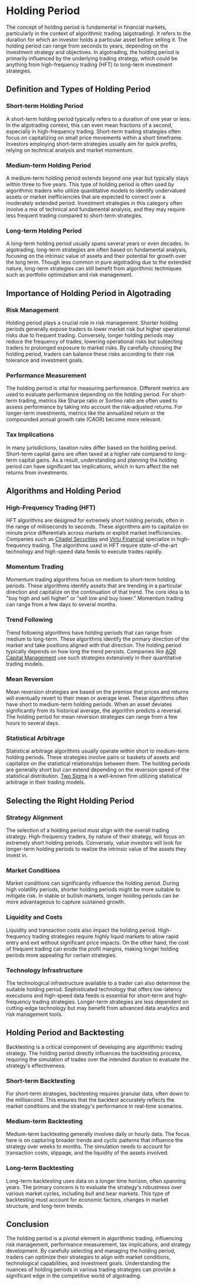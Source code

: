 # Holding Period

The concept of holding period is fundamental in financial markets, particularly in the context of algorithmic trading (algotrading). It refers to the duration for which an investor holds a particular asset before selling it. The holding period can range from seconds to years, depending on the investment strategy and objectives. In algotrading, the holding period is primarily influenced by the underlying trading strategy, which could be anything from high-frequency trading (HFT) to long-term investment strategies.

## Definition and Types of Holding Period

### Short-term Holding Period

A short-term holding period typically refers to a duration of one year or less. In the algotrading context, this can even mean fractions of a second, especially in high-frequency trading. Short-term trading strategies often focus on capitalizing on small price movements within a short timeframe. Investors employing short-term strategies usually aim for quick profits, relying on technical analysis and market momentum.

### Medium-term Holding Period

A medium-term holding period extends beyond one year but typically stays within three to five years. This type of holding period is often used by algorithmic traders who utilize quantitative models to identify undervalued assets or market inefficiencies that are expected to correct over a moderately extended period. Investment strategies in this category often involve a mix of technical and fundamental analysis, and they may require less frequent trading compared to short-term strategies.

### Long-term Holding Period

A long-term holding period usually spans several years or even decades. In algotrading, long-term strategies are often based on fundamental analysis, focusing on the intrinsic value of assets and their potential for growth over the long term. Though less common in pure algotrading due to the extended nature, long-term strategies can still benefit from algorithmic techniques such as portfolio optimization and risk management.

## Importance of Holding Period in Algotrading

### Risk Management

Holding period plays a crucial role in risk management. Shorter holding periods generally expose traders to lower market risk but higher operational risks due to frequent trading. Conversely, longer holding periods may reduce the frequency of trades, lowering operational risks but subjecting traders to prolonged exposure to market risks. By carefully choosing the holding period, traders can balance these risks according to their risk tolerance and investment goals.

### Performance Measurement

The holding period is vital for measuring performance. Different metrics are used to evaluate performance depending on the holding period. For short-term trading, metrics like Sharpe ratio or Sortino ratio are often used to assess performance by taking into account the risk-adjusted returns. For longer-term investments, metrics like the annualized return or the compounded annual growth rate (CAGR) become more relevant.

### Tax Implications

In many jurisdictions, taxation rules differ based on the holding period. Short-term capital gains are often taxed at a higher rate compared to long-term capital gains. As a result, understanding and planning the holding period can have significant tax implications, which in turn affect the net returns from investments.

## Algorithms and Holding Period

### High-Frequency Trading (HFT)

HFT algorithms are designed for extremely short holding periods, often in the range of milliseconds to seconds. These algorithms aim to capitalize on minute price differentials across markets or exploit market inefficiencies. Companies such as [Citadel Securities](https://www.citadelsecurities.com/) and [Virtu Financial](https://www.virtu.com/) specialize in high-frequency trading. The algorithms used in HFT require state-of-the-art technology and high-speed data feeds to execute trades rapidly.

### Momentum Trading

Momentum trading algorithms focus on medium to short-term holding periods. These algorithms identify assets that are trending in a particular direction and capitalize on the continuation of that trend. The core idea is to "buy high and sell higher" or "sell low and buy lower." Momentum trading can range from a few days to several months.

### Trend Following

Trend following algorithms have holding periods that can range from medium to long-term. These algorithms identify the primary direction of the market and take positions aligned with that direction. The holding period typically depends on how long the trend persists. Companies like [AQR Capital Management](https://www.aqr.com/) use such strategies extensively in their quantitative trading models.

### Mean Reversion

Mean reversion strategies are based on the premise that prices and returns will eventually revert to their mean or average level. These algorithms often have short to medium-term holding periods. When an asset deviates significantly from its historical average, the algorithm predicts a reversal. The holding period for mean reversion strategies can range from a few hours to several days.

### Statistical Arbitrage

Statistical arbitrage algorithms usually operate within short to medium-term holding periods. These strategies involve pairs or baskets of assets and capitalize on the statistical relationships between them. The holding periods are generally short but can extend depending on the reversion speed of the statistical distribution. [Two Sigma](https://www.twosigma.com/) is a well-known firm utilizing statistical arbitrage in their trading models.

## Selecting the Right Holding Period

### Strategy Alignment

The selection of a holding period must align with the overall trading strategy. High-frequency traders, by nature of their strategy, will focus on extremely short holding periods. Conversely, value investors will look for longer-term holding periods to realize the intrinsic value of the assets they invest in.

### Market Conditions

Market conditions can significantly influence the holding period. During high volatility periods, shorter holding periods might be more suitable to mitigate risk. In stable or bullish markets, longer holding periods can be more advantageous to capture sustained growth.

### Liquidity and Costs

Liquidity and transaction costs also impact the holding period. High-frequency trading strategies require highly liquid markets to allow rapid entry and exit without significant price impacts. On the other hand, the cost of frequent trading can erode the profit margins, making longer holding periods more appealing for certain strategies.

### Technology Infrastructure

The technological infrastructure available to a trader can also determine the suitable holding period. Sophisticated technology that offers low-latency executions and high-speed data feeds is essential for short-term and high-frequency trading strategies. Longer-term strategies are less dependent on cutting-edge technology but may benefit from advanced data analytics and risk management tools.

## Holding Period and Backtesting

Backtesting is a critical component of developing any algorithmic trading strategy. The holding period directly influences the backtesting process, requiring the simulation of trades over the intended duration to evaluate the strategy's effectiveness.

### Short-term Backtesting

For short-term strategies, backtesting requires granular data, often down to the millisecond. This ensures that the backtest accurately reflects the market conditions and the strategy's performance in real-time scenarios.

### Medium-term Backtesting

Medium-term backtesting generally involves daily or hourly data. The focus here is on capturing broader trends and cyclic patterns that influence the strategy over weeks to months. The simulation needs to account for transaction costs, slippage, and the liquidity of the assets involved.

### Long-term Backtesting

Long-term backtesting uses data on a longer time horizon, often spanning years. The primary concern is to evaluate the strategy's robustness over various market cycles, including bull and bear markets. This type of backtesting must account for economic factors, changes in market structure, and long-term trends.

## Conclusion

The holding period is a pivotal element in algorithmic trading, influencing risk management, performance measurement, tax implications, and strategy development. By carefully selecting and managing the holding period, traders can optimize their strategies to align with market conditions, technological capabilities, and investment goals. Understanding the nuances of holding periods in various trading strategies can provide a significant edge in the competitive world of algotrading.